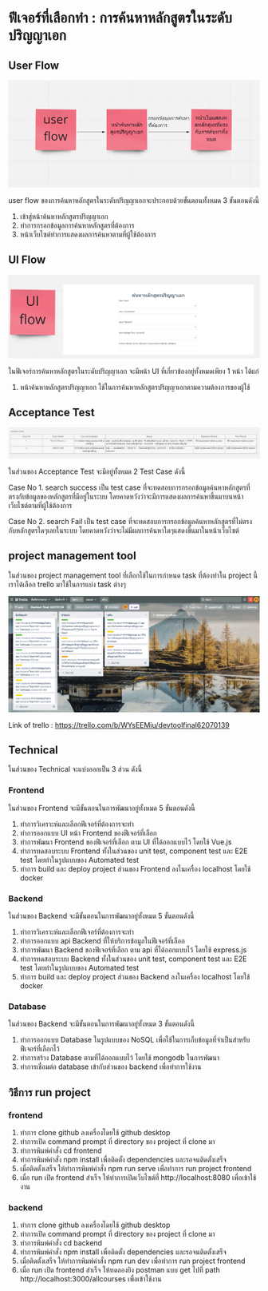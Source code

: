 # ฟีเจอร์ที่เลือกทำ : การค้นหาหลักสูตรในระดับปริญญาเอก

## User Flow

![](https://github.com/boss26974/Devtool-final-62070139/blob/main/1.png)

user flow ของการค้นหาหลักสูตรในระดับปริญญาเอกจะประกอบด้วยขั้นตอนทั้งหมด 3 ขั้นตอนดังนี้
1. เข้าสู่หน้าค้นหาหลักสูตรปริญญาเอก
2. ทำการกรอกข้อมูลการค้นหาหลักสูตรที่ต้องการ
3. หน้าเว็บไซต์ทำการแสดงผลการค้นหาตามที่ผู้ใช้ต้องการ

## UI Flow

![](https://github.com/boss26974/Devtool-final-62070139/blob/main/4.png)

ในฟีเจอร์การค้นหาหลักสูตรในระดับปริญญาเอก จะมีหน้า UI ที่เกี่ยวข้องอยู่ทั้งหมดเพียง 1 หน้า ได้แก่
1. หน้าค้นหาหลักสูตรปริญญาเอก ใช้ในการค้นหาหลักสูตรปริญญาเอกตามความต้องการของผู้ใช้

## Acceptance Test

![](https://github.com/boss26974/Devtool-final-62070139/blob/main/2.png)

ในส่วนของ Acceptance Test จะมีอยู่ทั้งหมด 2 Test Case ดังนี้

Case No 1. search success เป็น test case ที่จะทดสอบการกรอกข้อมูลค้นหาหลักสูตรที่ตรงกับข้อมูลของหลักสูตรที่มีอยู่ในระบบ โดยคาดหวังว่าจะมีการแสดงผลการค้นหาขึ้นมาบนหน้าเว็บไซต์ตามที่ผู้ใช้ต้องการ

Case No 2. search Fail เป็น test case ที่จะทดสอบการกรอกข้อมูลค้นหาหลักสูตรที่ไม่ตรงกับหลักสูตรใดๆเลยในระบบ โดยคาดหวังว่าจะไม่มีผลการค้นหาใดๆแสดงขึ้นมาในหน้าเว็บไซต์

## project management tool

ในส่วนของ project management tool ที่เลือกใช้ในการกำหนด task ที่ต้องทำใน project นี้ เราได้เลือก trello มาใช้ในการแบ่ง task ต่างๆ

![](https://github.com/boss26974/Devtool-final-62070139/blob/main/3.png)

Link of trello : https://trello.com/b/WYsEEMiu/devtoolfinal62070139

## Technical

ในส่วนของ Technical จะแบ่งออกเป็น 3 ส่วน ดังนี้

### Frontend
ในส่วนของ Frontend จะมีขั้นตอนในการพัฒนาอยู่ทั้งหมด 5 ขั้นตอนดังนี้

1. ทำการวิเคราะห์และเลือกฟีเจอร์ที่ต้องการจะทำ
2. ทำการออกแบบ UI หน้า Frontend ของฟีเจอร์ที่เลือก
3. ทำการพัฒนา Frontend ของฟีเจอร์ที่เลือก ตาม UI ที่ได้ออกแบบไว้ โดยใช้ Vue.js
4. ทำการทดสอบระบบ Frontend ทั้งในส่วนของ unit test, component test และ E2E test โดยทำในรูปแบบของ Automated test
5. ทำการ build และ deploy project ส่วนของ Frontend ลงในเครื่อง localhost โดยใช้ docker

### Backend
ในส่วนของ Backend จะมีขั้นตอนในการพัฒนาอยู่ทั้งหมด 5 ขั้นตอนดังนี้

1. ทำการวิเคราะห์และเลือกฟีเจอร์ที่ต้องการจะทำ
2. ทำการออกแบบ api Backend ที่ให้บริการข้อมูลในฟีเจอร์ที่เลือก
3. ทำการพัฒนา Backend ของฟีเจอร์ที่เลือก ตาม api ที่ได้ออกแบบไว้ โดยใช้ express.js
4. ทำการทดสอบระบบ Backend ทั้งในส่วนของ unit test, component test และ E2E test โดยทำในรูปแบบของ Automated test
5. ทำการ build และ deploy project ส่วนของ Backend ลงในเครื่อง localhost โดยใช้ docker

### Database
ในส่วนของ Backend จะมีขั้นตอนในการพัฒนาอยู่ทั้งหมด 3 ขั้นตอนดังนี้

1. ทำการออกแบบ Database ในรูปแบบของ NoSQL เพื่อใช้ในการเก็บข้อมูลที่จำเป็นสำหรับฟีเจอร์ที่เลือกไว้
2. ทำการสร้าง Database ตามที่ได้ออกแบบไว้ โดยใช้ mongodb ในการพัฒนา
3. ทำการเชื่อมต่อ database เข้ากับส่วนของ backend เพื่อทำการใช้งาน

## วิธีการ run project

### frontend
1. ทำการ clone github ลงเครื่องโดยใช้ github desktop
2. ทำการเปิด command prompt ที่ directory ของ project ที่ clone มา
3. ทำการพิมพ์คำสั่ง cd frontend
4. ทำการพิมพ์คำสั่ง npm install เพื่อติดตั้ง dependencies และรอจนติดตั้งเสร็จ
5. เมื่อติดตั้งเสร็จ ให้ทำการพิมพ์คำสั่ง npm run serve เพื่อทำการ run project frontend
6. เมื่อ run เปิด frontend สำเร็จ ให้ทำการเปิดเว็บไซต์ที่ http://localhost:8080 เพื่อเข้าใช้งาน

### backend
1. ทำการ clone github ลงเครื่องโดยใช้ github desktop
2. ทำการเปิด command prompt ที่ directory ของ project ที่ clone มา
3. ทำการพิมพ์คำสั่ง cd backend
4. ทำการพิมพ์คำสั่ง npm install เพื่อติดตั้ง dependencies และรอจนติดตั้งเสร็จ
5. เมื่อติดตั้งเสร็จ ให้ทำการพิมพ์คำสั่ง npm run dev เพื่อทำการ run project frontend
6. เมื่อ run เปิด frontend สำเร็จ ให้ทดลองยิง postman แบบ get ไปที่ path http://localhost:3000/allcourses เพื่อเข้าใช้งาน
